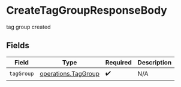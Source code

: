 # CreateTagGroupResponseBody

tag group created


## Fields

| Field                                                             | Type                                                              | Required                                                          | Description                                                       |
| ----------------------------------------------------------------- | ----------------------------------------------------------------- | ----------------------------------------------------------------- | ----------------------------------------------------------------- |
| `tagGroup`                                                        | [operations.TagGroup](../../../sdk/models/operations/taggroup.md) | :heavy_check_mark:                                                | N/A                                                               |